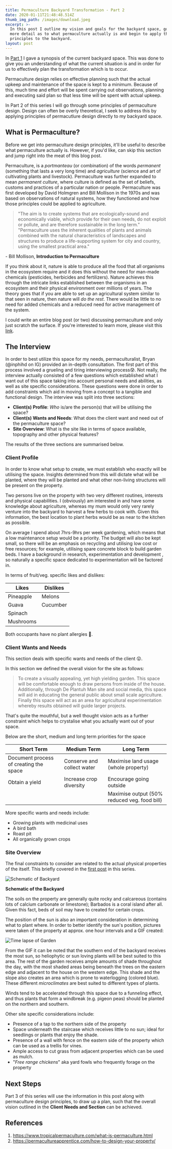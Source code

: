 ```yaml
---
title: Permaculture Backyard Transformation - Part 2
date: 2020-01-11T21:48:48.514Z
thumb_img_path: /images/download.jpeg
excerpt: >-
  In this post I outline my vision and goals for the backyard space, go into
  more detail as to what permaculture actually is and begin to apply those
  principles to the backyard. 
layout: post
---
```

In [Part 1](https://www.deplantuhman.com/posts/permaculture-backyard-transformation-part-1/) I gave a synopsis of the current backyard space. This was done  to give you an understanding of what the current situation is and in order for us to effectively plan the transformation which is to occur. 

Permaculture design relies on effective planning such that the actual upkeep and maintenance of the space is kept to a minimum. Because of this, much time and effort will be spent carrying out observations, planning and executing said plan so that less time will be spent with actual upkeep.   

In Part 2 of this series I will go through some principles of permaculture design. Design can often be overly theoretical, I seek to address this by applying principles of permacutlure design directly to my backyard space. 

## What is Permaculture?

Before we get into permaculture design principles, it'll be useful to describe what permaculture actually is. However, if you'd like, can skip this section and jump right into the meat of this blog post.

Permaculture, is a *portmanteau* (or combination) of the words *permanent* (something that lasts a very long time) and *agriculture* (science and art of cultivating plants and livestock). Permaculture was further expanded to mean *permanent culture*, where culture is defined as the set of beliefs, customs and practices of a particular nation or people. Permaculture was first developed by David Holmgren and Bill Mollison in the 1970s and was based on observations of natural systems, how they functioned and how those principles could be applied to agriculture. 

> "The aim is to create systems that are ecologically-sound and economically viable, which provide for their own needs, do not exploit or pollute, and are therefore sustainable in the long term."  "Permaculture uses the inherent qualities of plants and animals combined with the natural characteristics of landscapes and structures to produce a life-supporting system for city and country, using the smallest practical area."

\- Bill Mollison, **Introduction to Permaculture** 

If you think about it, nature is able to produce all the food that all organisms in the ecosystem require and it does this without the need for man-made chemicals (pesticides, herbicides and fertilizers). Nature achieves this through the intricate links established between the organisms in an ecosystem and their physical environment over millions of years. The theory goes that if you are able to set up an agricultural system similar to that seen in nature, then nature will *do the rest*. There would be little to no need for added chemicals and a reduced need for active management of the system.  

I could write an entire blog post (or two) discussing permaculture and only just scratch the surface. If you're interested to learn more, please visit this [link](https://www.tropicalpermaculture.com/permaculture-principles.html).

## The Interview

In order to best utilize this space for my needs, permaculturalist, Bryan (@inphihd on IG) provided an in-depth consultation. The first part of this process involved a grueling and tiring interviewing process😰. Not really, the interview actually consisted of a few questions which established what I want out of this space taking into account personal needs and abilities, as well as site specific considerations. These questions were done in order to add constraints which aid in moving from a concept to a tangible and functional design. The interview was split into three sections:

* **Client(s) Profile**: *Who* is/are the person(s) that will be utilising the space?
* **Client(s) Wants and Needs**: What does the client want and need out of the permaculture space?
* **Site Overview**: What is the site like in terms of space available, topography and other physical features?

The results of the three sections are summarised below.

### Client Profile

In order to know what setup to create, we must establish who exactly will be utilising the space. Insights determined from this will dictate what will be planted, where they will be planted and what other non-living structures will be present on the property. 

Two persons live on the property with two very different routines, interests and physical capabilities. I (obviously) am interested in and have some knowledge about agriculture, whereas my mum would only very rarely venture into the backyard to harvest a few herbs to cook with. Given this information, the best location to plant herbs would be as near to the kitchen as possible. 

On average I spend about 7hrs-9hrs per week gardening, which means that a low maintenance setup would be a priority. The budget will also be kept small, so there will be an emphasis on recycling and utilising low cost or free resources; for example, utilising spare concrete block to build garden beds. I have a background in research, experimentation and development , so naturally a specific space dedicated to experimentation will be factored in. 

In terms of fruit/veg. specific likes and dislikes:

| Likes     | Dislikes |
| --------- | -------- |
| Pineapple | Melons   |
| Guava     | Cucumber |
| Spinach   |          |
| Mushrooms |          |

Both occupants have no plant allergies 🙌.

### Client Wants and Needs

This section deals with specific wants and needs of the client 😲. 

In this section we defined the overall vision for the site as follows:

> To create a visually appealing, yet high yielding garden. This space will be comfortable enough to draw persons from inside of the house. Additionally, through De Plantuh Man site and social media, this space will aid in educating the general public about small scale agriculture. Finally this space will act as an area for agricultural experimentation whereby results obtained will guide larger projects.

That's quite the mouthful, but a well thought vision acts as a further constraint which helps to crystalise what you actually want out of your space. 

Below are the short, medium and long term priorities for the space

| Short Term                             | Medium Term                | Long Term                                    |
| -------------------------------------- | -------------------------- | -------------------------------------------- |
| Document process of creating the space | Conserve and collect water | Maximise land usage (whole property)         |
| Obtain a yield                         | Increase crop diversity    | Encourage going outside                      |
|                                        |                            | Maximise output (50% reduced veg. food bill) |

More specific wants and needs include:

* Growing plants with medicinal uses
* A bird bath
* Roast pit
* All organically grown crops

### Site Overview

The final constraints to consider are related to the actual physical properties of the itself. This briefly covered in the [first post](https://www.deplantuhman.com/posts/permaculture-backyard-transformation-part-1/) in this series. 



![Schematic of Backyard](/images/download.jpeg "Schematic of Backyard")

<p class="img-title"> <strong>Schematic of the Backyard </strong></p>

The soils on the property are generally quite rocky and calcareous (contains lots of calcium carbonate or limestone); Barbados is a coral island after all. Given this fact, beds of soil may have to created for certain crops. 

The position of the sun is also an important consideration in determining what to plant where. In order to better identify the sun's position, pictures were taken of the property at approx. one hour intervals and a GIF created:

![Time lapse of Garden](/images/timelapse.gif "Time lapse of Garden")

From the GIF it can be noted that the southern end of the backyard receives the most sun, so heliophytic or sun loving plants will be best suited to this area. The rest of the garden receives ample amounts of shade throughout the day, with the most shaded areas being beneath the trees on the eastern edge and adjacent to the house on the western edge. This shade and the slope also creates an area which is prone to waterlogging (colored blue). These different *microclimates* are best suited to different types of plants.

Winds tend to be accelerated through this space due to a funneling effect, and thus plants that form a windbreak (e.g. pigeon peas) should be planted on the northern and southern.

Other site specific considerations include:

* Presence of a tap to the northern side of the property
* Space underneath the staircase which receives little to no sun; ideal for seedlings or plants that enjoy the shade. 
* Presence of a wall with fence on the eastern side of the property which can be used as a trellis for vines.
* Ample access to cut grass from adjacent properties which can be used as mulch. 
* "*Free range chickens*" aka yard fowls who frequently forage on the property

## Next Steps

Part 3 of this series will use the information in this post along with permaculture design principles, to draw up a plan, such that the overall vision outlined in the **Client Needs and Section** can be achieved. 

## References

1. https://www.tropicalpermaculture.com/what-is-permaculture.html
2. https://permacultureapprentice.com/how-to-design-your-property/
